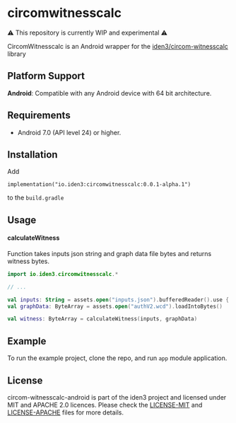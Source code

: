 # circomwitnesscalc

⚠️ This repository is currently WIP and experimental ⚠️

CircomWitnesscalc is an Android wrapper for the [iden3/circom-witnesscalc](https://github.com/iden3/circom-witnesscalc) library

## Platform Support

**Android**: Compatible with any Android device with 64 bit architecture.

## Requirements

- Android 7.0 (API level 24) or higher.

## Installation

Add 

```
implementation("io.iden3:circomwitnesscalc:0.0.1-alpha.1")
```

to the `build.gradle`

## Usage

#### calculateWitness

Function takes inputs json string and graph data file bytes and returns witness bytes.

```Kotlin
import io.iden3.circomwitnesscalc.*

// ...

val inputs: String = assets.open("inputs.json").bufferedReader().use { it.readText() }
val graphData: ByteArray = assets.open("authV2.wcd").loadIntoBytes()

val witness: ByteArray = calculateWitness(inputs, graphData)
```

## Example

To run the example project, clone the repo, and run `app` module application.

## License

circom-witnesscalc-android is part of the iden3 project and licensed under MIT and APACHE 2.0 licences. Please check the [LICENSE-MIT](./LICENSE-MIT.txt) and [LICENSE-APACHE](./LICENSE-APACHE.txt) files for more details.
